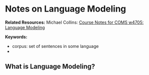 # Notes on Language Modeling
**Related Resources:**
Michael Collins: [Course Notes for COMS w4705: Language Modeling](http://www.cs.columbia.edu/~mcollins/courses/nlp2011/notes/lm.pdf)

**Keywords:**
- corpus: set of sentences in some language
- 
## What is Language Modeling?

<!--stackedit_data:
eyJoaXN0b3J5IjpbMzU4NTYyMzY2XX0=
-->